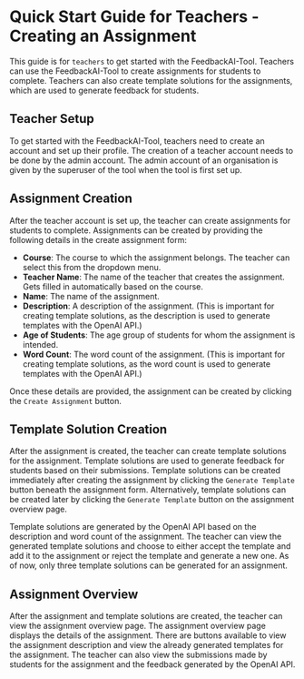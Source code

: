 # Quick Start Guide for Teachers - Creating an Assignment

This guide is for `teachers` to get started with the FeedbackAI-Tool. Teachers can use the FeedbackAI-Tool to create assignments for students to complete. Teachers can also create template solutions for the assignments, which are used to generate feedback for students.

## Teacher Setup

To get started with the FeedbackAI-Tool, teachers need to create an account and set up their profile. The creation of a teacher account needs to be done by the admin account. The admin account of an organisation is given by the superuser of the tool when the tool is first set up.

## Assignment Creation

After the teacher account is set up, the teacher can create assignments for students to complete. Assignments can be created by providing the following details in the create assignment form:

- **Course**: The course to which the assignment belongs. The teacher can select this from the dropdown menu.
- **Teacher Name**: The name of the teacher that creates the assignment. Gets filled in automatically based on the course.
- **Name**: The name of the assignment.
- **Description**: A description of the assignment. (This is important for creating template solutions, as the description is used to generate templates with the OpenAI API.)
- **Age of Students**: The age group of students for whom the assignment is intended.
- **Word Count**: The word count of the assignment. (This is important for creating template solutions, as the word count is used to generate templates with the OpenAI API.)

Once these details are provided, the assignment can be created by clicking the `Create Assignment` button.

## Template Solution Creation

After the assignment is created, the teacher can create template solutions for the assignment. Template solutions are used to generate feedback for students based on their submissions. Template solutions can be created immediately after creating the assignment by clicking the `Generate Template` button beneath the assignment form. Alternatively, template solutions can be created later by clicking the `Generate Template` button on the assignment overview page.

Template solutions are generated by the OpenAI API based on the description and word count of the assignment. The teacher can view the generated template solutions and choose to either accept the template and add it to the assignment or reject the template and generate a new one. As of now, only three template solutions can be generated for an assignment.

## Assignment Overview

After the assignment and template solutions are created, the teacher can view the assignment overview page. The assignment overview page displays the details of the assignment. There are buttons available to view the assignment description and view the already generated templates for the assignment. The teacher can also view the submissions made by students for the assignment and the feedback generated by the OpenAI API.